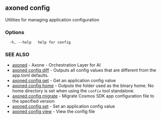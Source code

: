 ## axoned config

Utilities for managing application configuration

### Options

```
  -h, --help   help for config
```

### SEE ALSO

* [axoned](axoned.md)	 - Axone - Orchestration Layer for AI
* [axoned config diff](axoned_config_diff.md)	 - Outputs all config values that are different from the app.toml defaults.
* [axoned config get](axoned_config_get.md)	 - Get an application config value
* [axoned config home](axoned_config_home.md)	 - Outputs the folder used as the binary home. No home directory is set when using the `confix` tool standalone.
* [axoned config migrate](axoned_config_migrate.md)	 - Migrate Cosmos SDK app configuration file to the specified version
* [axoned config set](axoned_config_set.md)	 - Set an application config value
* [axoned config view](axoned_config_view.md)	 - View the config file
